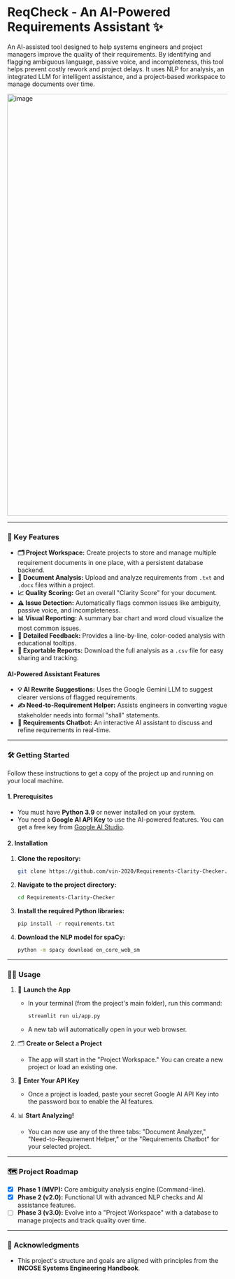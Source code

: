 # ReqCheck - An AI-Powered Requirements Assistant ✨

An AI-assisted tool designed to help systems engineers and project managers improve the quality of their requirements. By identifying and flagging ambiguous language, passive voice, and incompleteness, this tool helps prevent costly rework and project delays. It uses NLP for analysis, an integrated LLM for intelligent assistance, and a project-based workspace to manage documents over time.

<img width="2502" height="966" alt="image" src="https://github.com/user-attachments/assets/3aa1c6e1-db24-4d5d-a975-d179219196e7" />

---

### 🚀 Key Features

* **🗂️ Project Workspace:** Create projects to store and manage multiple requirement documents in one place, with a persistent database backend.
* **📄 Document Analysis:** Upload and analyze requirements from `.txt` and `.docx` files within a project.
* **📈 Quality Scoring:** Get an overall "Clarity Score" for your document.
* **⚠️ Issue Detection:** Automatically flags common issues like ambiguity, passive voice, and incompleteness.
* **📊 Visual Reporting:** A summary bar chart and word cloud visualize the most common issues.
* **📝 Detailed Feedback:** Provides a line-by-line, color-coded analysis with educational tooltips.
* **💾 Exportable Reports:** Download the full analysis as a `.csv` file for easy sharing and tracking.

#### AI-Powered Assistant Features
* **💡 AI Rewrite Suggestions:** Uses the Google Gemini LLM to suggest clearer versions of flagged requirements.
* **✍️ Need-to-Requirement Helper:** Assists engineers in converting vague stakeholder needs into formal "shall" statements.
* **💬 Requirements Chatbot:** An interactive AI assistant to discuss and refine requirements in real-time.

---

### 🛠️ Getting Started

Follow these instructions to get a copy of the project up and running on your local machine.

#### **1. Prerequisites**

* You must have **Python 3.9** or newer installed on your system.
* You need a **Google AI API Key** to use the AI-powered features. You can get a free key from [Google AI Studio](https://aistudio.google.com/).

#### **2. Installation**

1.  **Clone the repository:**
    ```bash
    git clone https://github.com/vin-2020/Requirements-Clarity-Checker.git
    ```

2.  **Navigate to the project directory:**
    ```bash
    cd Requirements-Clarity-Checker
    ```

3.  **Install the required Python libraries:**
    ```bash
    pip install -r requirements.txt
    ```

4.  **Download the NLP model for spaCy:**
    ```bash
    python -m spacy download en_core_web_sm
    ```

---

### 🏃‍♀️ Usage

1.  🚀 **Launch the App**
    * In your terminal (from the project's main folder), run this command:
        ```bash
        streamlit run ui/app.py
        ```
    * A new tab will automatically open in your web browser.

2.  🗂️ **Create or Select a Project**
    * The app will start in the "Project Workspace." You can create a new project or load an existing one.

3.  🔑 **Enter Your API Key**
    * Once a project is loaded, paste your secret Google AI API Key into the password box to enable the AI features.

4.  📊 **Start Analyzing!**
    * You can now use any of the three tabs: "Document Analyzer," "Need-to-Requirement Helper," or the "Requirements Chatbot" for your selected project.

---

### 🗺️ Project Roadmap

* [x] **Phase 1 (MVP):** Core ambiguity analysis engine (Command-line).
* [x] **Phase 2 (v2.0):** Functional UI with advanced NLP checks and AI assistance features.
* [ ] **Phase 3 (v3.0):** Evolve into a "Project Workspace" with a database to manage projects and track quality over time.

---

### 🙏 Acknowledgments
* This project's structure and goals are aligned with principles from the **INCOSE Systems Engineering Handbook**.
